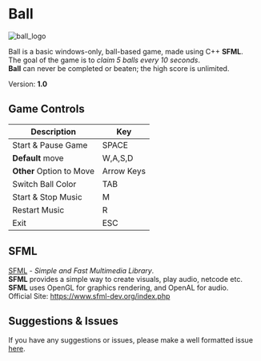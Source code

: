 # Ball
![ball_logo](https://user-images.githubusercontent.com/75084509/145292412-930dcd06-56a7-403c-bf64-018a2d9e988b.png)

Ball is a basic windows-only, ball-based game, made using C++ **SFML**.                                                                                                                                   
The goal of the game is to *claim 5 balls every 10 seconds*.                                                                                                         
**Ball** can never be completed or beaten; the high score is unlimited.

Version: **1.0**

## Game Controls
| Description | Key |
| ------------- | ------------- |
| Start & Pause Game  | SPACE  |
| **Default** move | W,A,S,D |
| **Other** Option to Move | Arrow Keys |
| Switch Ball Color | TAB |
| Start & Stop Music | M|
| Restart Music | R |
| Exit | ESC |

## SFML
[SFML](https://www.sfml-dev.org/index.php) - *Simple and Fast Multimedia Library*.                                                                                                                  
**SFML** provides a simple way to create visuals, play audio, netcode etc.                                                                                      
**SFML** uses OpenGL for graphics rendering, and OpenAL for audio.                                                                                                     
Official Site: https://www.sfml-dev.org/index.php

## Suggestions & Issues
If you have any suggestions or issues, please make a well formatted issue [here](https://github.com/dehoisted/Ball/issues).

